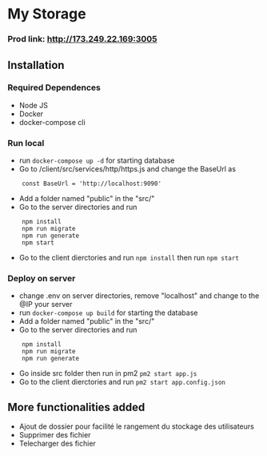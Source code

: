 # My Storage

### Prod link: http://173.249.22.169:3005

## Installation

### Required Dependences
- Node JS
- Docker
- docker-compose cli

### Run local
- run ``` docker-compose up -d ``` for starting database
- Go to /client/src/services/http/https.js and change the BaseUrl as 
``` 
    const BaseUrl = 'http://localhost:9090' 
```
- Add a folder named "public" in the "src/"
- Go to the server directories and run 
``` 
    npm install 
    npm run migrate
    npm run generate
    npm start
``` 
- Go to the client dierctories and run ``` npm install ``` then run ``` npm start ```

### Deploy on server
- change .env on server directories, remove "localhost" and change to the @IP your server
- run ``` docker-compose up build ``` for starting the database
- Add a folder named "public" in the "src/"
- Go to the server directories and run 
``` 
    npm install 
    npm run migrate
    npm run generate
```
- Go inside src folder then run in pm2 ``` pm2 start app.js ```
- Go to the client dierctories and run ``` pm2 start app.config.json ```

## More functionalities added
- Ajout de dossier pour facilité le rangement du stockage des utilisateurs
- Supprimer des fichier
- Telecharger des fichier